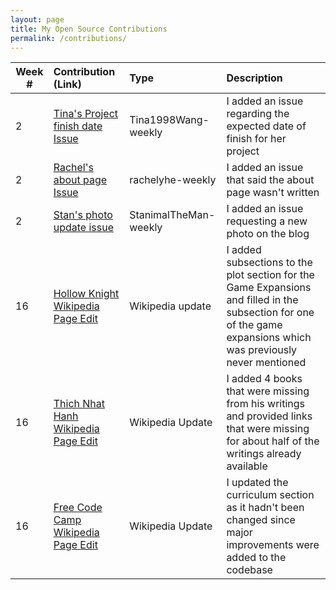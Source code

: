 ```yaml
---
layout: page
title: My Open Source Contributions
permalink: /contributions/
---
```


<!-- 
Type of the contribution should be "Wikipedia edit", "OpenStreet Map feature", "Documentation", "Course website", "Blog", 
"Browse Add-on", etc. 

The descriptioin should include a brief summary of what you did. 

Replace the first row with your contribution. 

--> 





| Week #       | Contribution (Link)  | Type  | Description | 
|---|:---|:---|:---| 
|  2   |  [Tina's Project finish date Issue](https://github.com/nyu-ossd-s19/wang1998tina-weekly/issues/3)  |  Tina1998Wang-weekly  |   I added an issue regarding the expected date of finish for her project   |
|  2  |  [Rachel's about page Issue](https://github.com/nyu-ossd-s19/rachelyhe-weekly/issues/2)  |  rachelyhe-weekly  |   I added an issue that said the about page wasn't written  |
|  2  |  [Stan's photo update issue](https://github.com/nyu-ossd-s19/StanimalTheMan-weekly/issues/1)  |  StanimalTheMan-weekly  |  I added an issue requesting a new photo on the blog  |
|  16  |  [Hollow Knight Wikipedia Page Edit](https://en.wikipedia.org/w/index.php?title=Hollow_Knight&oldid=897454193) | Wikipedia update | I added subsections to the plot section for the Game Expansions and filled in the subsection for one of the game expansions which was previously never mentioned |
|  16  |  [Thich Nhat Hanh Wikipedia Page Edit](https://en.wikipedia.org/w/index.php?title=Th%C3%ADch_Nh%E1%BA%A5t_H%E1%BA%A1nh&oldid=897534596) | Wikipedia Update | I added 4 books that were missing from his writings and provided links that were missing for about half of the writings already available |
|  16  |  [Free Code Camp Wikipedia Page Edit](https://en.wikipedia.org/w/index.php?title=FreeCodeCamp&oldid=897536581) | Wikipedia Update | I updated the curriculum section as it hadn't been changed since major improvements were added to the codebase |
